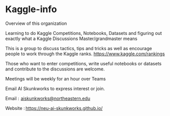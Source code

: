# Kaggle-info
Overview of this organization


Learning to do Kaggle Competitions, Notebooks, Datasets and figuring out exactly what a Kaggle Discussions Master/grandmaster means 

 
This is a group to discuss tactics, tips and tricks as well as encourage people to work through the Kaggle ranks. https://www.kaggle.com/rankings 

 

Those who want to enter competitions, write useful notebooks or datasets and contribute to the discussions are welcome. 

 

Meetings will be weekly for an hour over Teams 

 

Email AI Skunkworks  to express interest or join. 

 

Email :  aiskunkworks@northeastern.edu 

Website : https://neu-ai-skunkworks.github.io/ 

 

